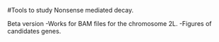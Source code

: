 #Tools to study Nonsense mediated decay.

Beta version
-Works for BAM files for the chromosome 2L.
-Figures of candidates genes.
